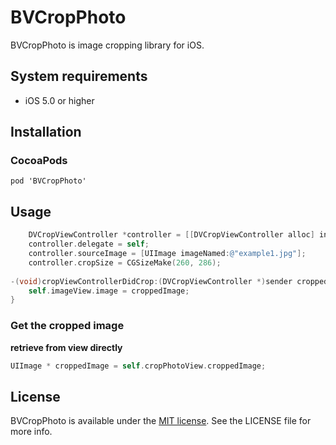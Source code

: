 BVCropPhoto
=================

BVCropPhoto is image cropping library for iOS.

## System requirements
- iOS 5.0 or higher

## Installation
### CocoaPods
`pod 'BVCropPhoto'`

## Usage

```objective-c
    DVCropViewController *controller = [[DVCropViewController alloc] init];
    controller.delegate = self;
    controller.sourceImage = [UIImage imageNamed:@"example1.jpg"];
    controller.cropSize = CGSizeMake(260, 286);
    
-(void)cropViewControllerDidCrop:(DVCropViewController *)sender croppedImage:(UIImage *)croppedImage{
    self.imageView.image = croppedImage;
}

```

### Get the cropped image
**retrieve from view directly**
```objective-c
UIImage * croppedImage = self.cropPhotoView.croppedImage;
```

## License

[Apache]: http://www.apache.org/licenses/LICENSE-2.0
[MIT]: http://www.opensource.org/licenses/mit-license.php
[GPL]: http://www.gnu.org/licenses/gpl.html
[BSD]: http://opensource.org/licenses/bsd-license.php

BVCropPhoto is available under the [MIT license][MIT]. See the LICENSE file for more info.
